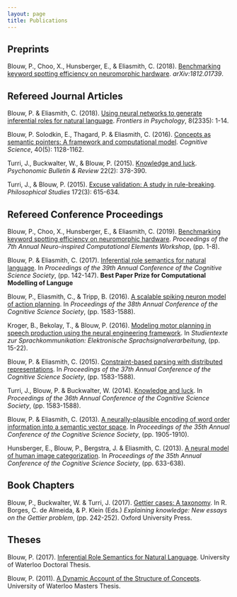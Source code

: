 ```yaml
---
layout: page
title: Publications
---
```


## Preprints

Blouw, P., Choo, X., Hunsberger, E., & Eliasmith, C. (2018). [Benchmarking keyword spotting efficiency on neuromorphic hardware](https://arxiv.org/abs/1812.01739). *arXiv:1812.01739*.

## Refereed Journal Articles

Blouw, P. & Eliasmith, C. (2018). [Using neural networks to generate inferential roles for natural language](https://pblouw.github.io/files/frontiers2018.pdf). *Frontiers in Psychology*, 8(2335): 1-14.

Blouw, P. Solodkin, E., Thagard, P. & Eliasmith, C. (2016). [Concepts as semantic pointers: A framework and computational model](https://pblouw.github.io/files/cogscijournal2016.pdf). *Cognitive Science*, 40(5): 1128-1162.

Turri, J., Buckwalter, W., & Blouw, P. (2015). [Knowledge and luck](https://pblouw.github.io/files/Knowledge_Luck.pdf). *Psychonomic Bulletin & Review* 22(2): 378-390.

Turri, J., & Blouw, P. (2015). [Excuse validation: A study in rule-breaking](https://pblouw.github.io/files/philstudies2015.pdf). *Philosophical Studies* 172(3): 615-634.


## Refereed Conference Proceedings

Blouw, P., Choo, X., Hunsberger, E., & Eliasmith, C. (2019). [Benchmarking keyword spotting efficiency on neuromorphic hardware](https://dl.acm.org/citation.cfm?id=3320304&dl=ACM&coll=DL). *Proceedings of the 7th Annual Neuro-inspired Computational Elements Workshop*, (pp. 1-8).

Blouw, P. & Eliasmith, C. (2017). [Inferential role semantics for natural language](https://pblouw.github.io/files/cogsci2017.pdf). In *Proceedings of the 39th Annual Conference of the Cognitive Science Society*, (pp. 142-147). **Best Paper Prize for Computational Modelling of Languge**

Blouw, P., Eliasmith, C., & Tripp, B. (2016). [A scalable spiking neuron model of action planning](https://pblouw.github.io/files/cogsci2016.pdf). In *Proceedings of the 38th Annual Conference of the Cognitive Science Society*, (pp. 1583-1588).

Kroger, B., Bekolay, T., & Blouw, P. (2016). [Modeling motor planning in speech production using the neural engineering framework](https://pblouw.github.io/files/speech2016.pdf). In *Studientexte zur Sprachkommunikation: Elektronische Sprachsignalverarbeitung*, (pp. 15-22).

Blouw, P. & Eliasmith, C. (2015). [Constraint-based parsing with distributed representations](https://pblouw.github.io/files/cogsci2015.pdf). In *Proceedings of the 37th Annual Conference of the Cognitive Science Society*, (pp. 1583-1588).

Turri, J., Blouw, P. & Buckwalter, W. (2014). [Knowledge and luck](https://pblouw.github.io/files/cogsci2014.pdf). In *Proceedings of the 36th Annual Conference of the Cognitive Science Society*, (pp. 1583-1588).

Blouw, P. & Eliasmith, C. (2013). [A neurally-plausible encoding of word order information into a semantic vector space](https://pblouw.github.io/files/cogsci2013a.pdf). In *Proceedings of the 35th Annual Conference of the Cognitive Science Society*, (pp. 1905-1910).

Hunsberger, E., Blouw, P., Bergstra, J. & Eliasmith, C. (2013). [A neural model of human image categorization](https://pblouw.github.io/files/cogsci2013b.pdf). In *Proceedings of the 35th Annual Conference of the Cognitive Science Society*, (pp. 633-638).


## Book Chapters

Blouw, P., Buckwalter, W. & Turri, J. (2017). [Gettier cases: A taxonomy](https://pblouw.github.io/files/Gettier_Cases_A_Taxonomy.pdf). In R. Borges, C. de Almeida, & P. Klein (Eds.) *Explaining knowledge: New essays on the Gettier problem*, (pp. 242-252). Oxford University Press.


## Theses

Blouw, P. (2017). [Inferential Role Semantics for Natural Language](https://uwspace.uwaterloo.ca/handle/10012/12170). University of Waterloo Doctoral Thesis.

Blouw, P. (2011). [A Dynamic Account of the Structure of Concepts](https://uwspace.uwaterloo.ca/handle/10012/6225). University of Waterloo Masters Thesis.
